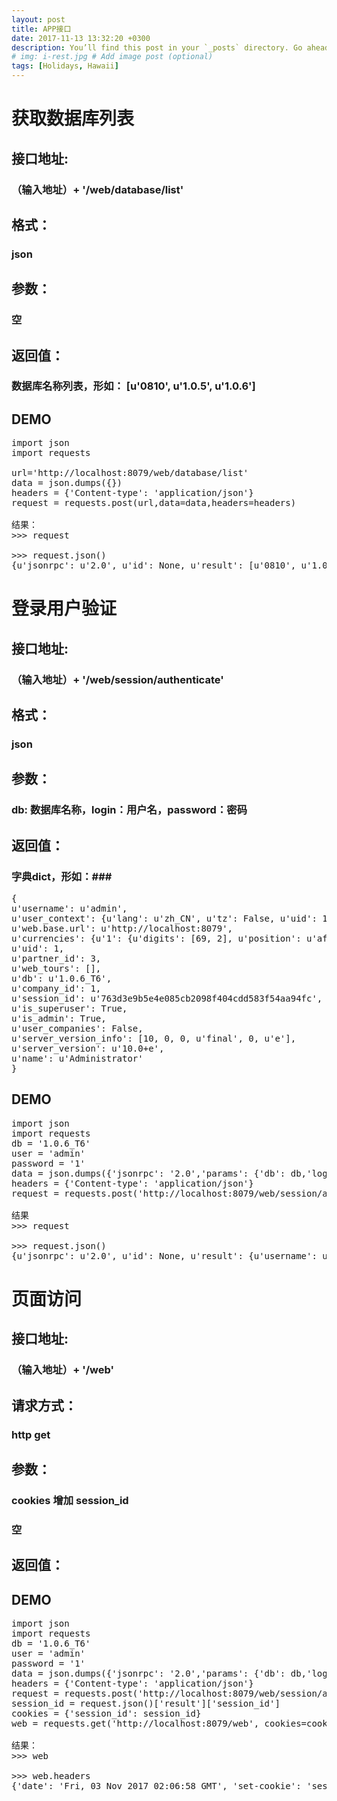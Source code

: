 ```yaml
---
layout: post
title: APP接口
date: 2017-11-13 13:32:20 +0300
description: You’ll find this post in your `_posts` directory. Go ahead and edit it and re-build the site to see your changes. # Add post description (optional)
# img: i-rest.jpg # Add image post (optional)
tags: [Holidays, Hawaii]
---
```

# 获取数据库列表 #

## 接口地址: ##
### （输入地址）+ '/web/database/list' ###
## 格式： ##
### json ###
## 参数： ##
### 空 ###
## 返回值： ##
### 数据库名称列表，形如： [u'0810', u'1.0.5', u'1.0.6'] ###
## DEMO ##
<pre>
import json
import requests

url='http://localhost:8079/web/database/list'
data = json.dumps({})
headers = {'Content-type': 'application/json'}
request = requests.post(url,data=data,headers=headers)

结果：
>>> request
<Response [200]>
>>> request.json()
{u'jsonrpc': u'2.0', u'id': None, u'result': [u'0810', u'1.0.5', u'1.0.6', u'1.0.6-security', u'1.0.6-xiao']}
</pre>

# 登录用户验证 #
## 接口地址: ##
### （输入地址）+ '/web/session/authenticate' ###
## 格式： ##
### json ###
## 参数： ##
### db: 数据库名称，login：用户名，password：密码 ###
## 返回值： ##
### 字典dict，形如：###
<pre>
{
u'username': u'admin', 
u'user_context': {u'lang': u'zh_CN', u'tz': False, u'uid': 1}, 
u'web.base.url': u'http://localhost:8079', 
u'currencies': {u'1': {u'digits': [69, 2], u'position': u'after', u'symbol': u'\u20ac'}, u'8': {u'digits': [69, 2], u'position': u'after', u'symbol': u'\xa5'}, u'3': {u'digits': [69, 2], u'position': u'before', u'symbol': u'$'}},
u'uid': 1, 
u'partner_id': 3,
u'web_tours': [], 
u'db': u'1.0.6_T6', 
u'company_id': 1, 
u'session_id': u'763d3e9b5e4e085cb2098f404cdd583f54aa94fc', 
u'is_superuser': True, 
u'is_admin': True, 
u'user_companies': False, 
u'server_version_info': [10, 0, 0, u'final', 0, u'e'], 
u'server_version': u'10.0+e', 
u'name': u'Administrator'
}
</pre>
## DEMO ##
<pre>
import json
import requests
db = '1.0.6_T6'
user = 'admin'
password = '1'
data = json.dumps({'jsonrpc': '2.0','params': {'db': db,'login': user,'password': password}})
headers = {'Content-type': 'application/json'}
request = requests.post('http://localhost:8079/web/session/authenticate',data,headers=headers)

结果
>>> request
<Response [200]>
>>> request.json()
{u'jsonrpc': u'2.0', u'id': None, u'result': {u'username': u'admin', u'user_context': {u'lang': u'zh_CN', u'tz': False, u'uid': 1}, u'web.base.url': u'http://localhost:8079', u'currencies': {u'1': {u'digits': [69, 2], u'position': u'after', u'symbol': u'\u20ac'}, u'8': {u'digits': [69, 2], u'position': u'after', u'symbol': u'\xa5'}, u'3': {u'digits': [69, 2], u'position': u'before', u'symbol': u'$'}}, u'uid': 1, u'partner_id': 3, u'web_tours': [], u'db': u'1.0.6_T6', u'company_id': 1, u'session_id': u'763d3e9b5e4e085cb2098f404cdd583f54aa94fc', u'is_superuser': True, u'is_admin': True, u'user_companies': False, u'server_version_info': [10, 0, 0, u'final', 0, u'e'], u'server_version': u'10.0+e', u'name': u'Administrator'}}
</pre>
# 页面访问 #
## 接口地址: ##
### （输入地址）+ '/web' ###
## 请求方式： ##
### http get ###
## 参数： ##
### cookies 增加 session_id  ###
### 空 ###
## 返回值： ##
###  ###
## DEMO ##
<pre>
import json
import requests
db = '1.0.6_T6'
user = 'admin'
password = '1'
data = json.dumps({'jsonrpc': '2.0','params': {'db': db,'login': user,'password': password}})
headers = {'Content-type': 'application/json'}
request = requests.post('http://localhost:8079/web/session/authenticate',data,headers=headers)
session_id = request.json()['result']['session_id']
cookies = {'session_id': session_id}
web = requests.get('http://localhost:8079/web', cookies=cookies)

结果：
>>> web
<Response [200]>
>>> web.headers
{'date': 'Fri, 03 Nov 2017 02:06:58 GMT', 'set-cookie': 'session_id=73394e94eff0bed05076dd10f2b29b0bc2da4174; Path=/', 'content-length': '133077', 'content-type': 'text/html; charset=utf-8', 'server': 'Werkzeug/0.9.6 Python/2.7.9'}

</pre>
